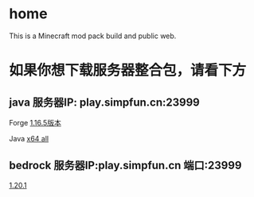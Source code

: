 # home
This is a Minecraft mod pack build and public web. <br>

如果你想下载服务器整合包，请看下方
===


java 服务器IP: play.simpfun.cn:23999
---

Forge [1.16.5版本](https://github.com/xingguangcuican6666/xingguangcuican6666.github.com/releases/tag/1.16.5 "github") <br>

Java [x64 all](https://mirrors.tuna.tsinghua.edu.cn/Adoptium/17/jdk/x64/windows/ "Java") <br>

bedrock 服务器IP:play.simpfun.cn 端口:23999
---

[1.20.1](https://minecraftpe-mods.com/download_minecraft_pe_v1_20_android_free "Minecraft-pe-mod")
